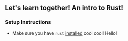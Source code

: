 ## Let's learn together! An intro to Rust!

### Setup Instructions

- Make sure you have `rust` [installed](https://www.rust-lang.org/tools/install)
  cool cool!
  Hello!
